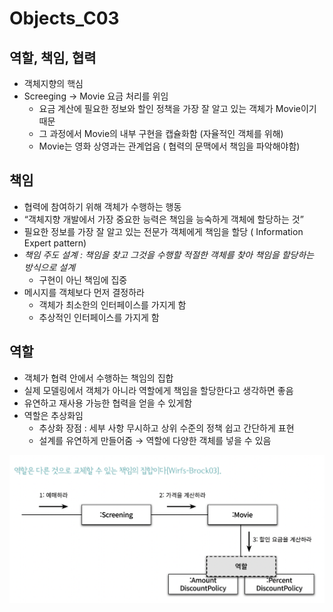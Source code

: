 # Objects_C03

## 역할, 책임, 협력

- 객체지향의 핵심
- Screeging → Movie 요금 처리를 위임
    - 요금 계산에 필요한 정보와 할인 정책을 가장 잘 알고 있는 객체가 Movie이기 때문
    - 그 과정에서 Movie의 내부 구현을 캡슐화함 (자율적인 객체를 위해)
    - Movie는 영화 상영과는 관계업음 ( 협력의 문맥에서 책임을 파악해야함)
    

## 책임

- 협력에 참여하기 위해 객체가 수행하는 행동
- “객체지향 개발에서 가장 중요한 능력은 책임을 능숙하게 객체에 할당하는 것”
- 필요한 정보를 가장 잘 알고 있는 전문가 객체에게 책임을 할당 ( Information Expert pattern)
- *책임 주도 설계 : 책임을 찾고 그것을 수행할 적절한 객체를 찾아 책임을 할당하는 방식으로 설계*
    - 구현이 아닌 책임에 집중
- 메시지를 객체보다 먼저 결정하라
    - 객체가 최소한의 인터페이스를 가지게 함
    - 추상적인 인터페이스를 가지게 함

## 역할

- 객체가 협력 안에서 수행하는 책임의 집합
- 실제 모델링에서 객체가 아니라 역할에게 책임을 할당한다고 생각하면 좋음
- 유연하고 재사용 가능한 협력을 얻을 수 있게함
- 역할은 추상화임
    - 추상화 장점 : 세부 사항 무시하고 상위 수준의 정책 쉽고 간단하게 표현
    - 설계를 유연하게 만들어줌 → 역할에 다양한 객체를 넣을 수 있음

![Untitled](https://raw.githubusercontent.com/dyparkkk/TIL/main/book/img/objects3-00.png)